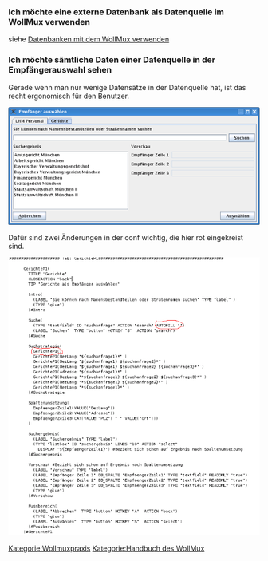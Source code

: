 ### Ich möchte eine externe Datenbank als Datenquelle im WollMux verwenden

siehe [Datenbanken mit dem WollMux verwenden](Datenbanken_mit_dem_WollMux_verwenden.md "wikilink")

### Ich möchte sämtliche Daten einer Datenquelle in der Empfängerauswahl sehen

Gerade wenn man nur wenige Datensätze in der Datenquelle hat, ist das
recht ergonomisch für den Benutzer.

![](Empfaengerauswahl_gerichte.png "Empfaengerauswahl gerichte.png")

Dafür sind zwei Änderungen in der conf wichtig, die hier rot eingekreist
sind.

![](Tab_gerichte.png "Tab gerichte.png")

<Kategorie:Wollmuxpraxis> [Kategorie:Handbuch des
WollMux](Kategorie:Handbuch_des_WollMux "wikilink")
